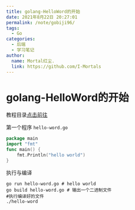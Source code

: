 ```yaml
---
title: golang-HelloWord的开始
date: 2021年8月22日 20:27:01
permalink: /note/gobiji96/
tags:
  - Go
categories:
  - 后端
  - 学习笔记
author:
  name: Mortal红尘.
  link: https://github.com/I-Mortals
---
```

# golang-HelloWord的开始

教程目录[点击前往](http://books.studygolang.com/gobyexample)

第一个程序 `hello-word.go`

```go
package main
import "fmt"
func main() {
    fmt.Println("hello world")
}
```

执行与编译

```shell
go run hello-word.go # hello world
go build hello-word.go # 输出一个二进制文件
#执行编译好的文件
./hello-word
```
